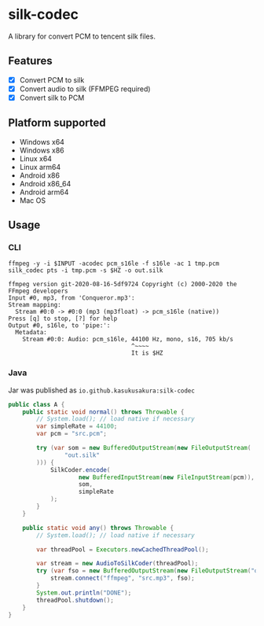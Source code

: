 # silk-codec

A library for convert PCM to tencent silk files.

## Features

- [X] Convert PCM to silk
- [X] Convert audio to silk (FFMPEG required)
- [X] Convert silk to PCM

## Platform supported

- Windows x64
- Windows x86
- Linux x64
- Linux arm64
- Android x86
- Android x86_64
- Android arm64
- Mac OS

## Usage

### CLI

```shell
ffmpeg -y -i $INPUT -acodec pcm_s16le -f s16le -ac 1 tmp.pcm
silk_codec pts -i tmp.pcm -s $HZ -o out.silk
```

```text
ffmpeg version git-2020-08-16-5df9724 Copyright (c) 2000-2020 the FFmpeg developers
Input #0, mp3, from 'Conqueror.mp3':
Stream mapping:
  Stream #0:0 -> #0:0 (mp3 (mp3float) -> pcm_s16le (native))
Press [q] to stop, [?] for help
Output #0, s16le, to 'pipe:':
  Metadata:
    Stream #0:0: Audio: pcm_s16le, 44100 Hz, mono, s16, 705 kb/s
                                   ^~~~~
                                   It is $HZ
```

### Java

Jar was published as `io.github.kasukusakura:silk-codec`

```java
public class A {
    public static void normal() throws Throwable {
        // System.load(); // load native if necessary
        var simpleRate = 44100;
        var pcm = "src.pcm";

        try (var som = new BufferedOutputStream(new FileOutputStream(
                "out.silk"
        ))) {
            SilkCoder.encode(
                    new BufferedInputStream(new FileInputStream(pcm)),
                    som,
                    simpleRate
            );
        }
    }

    public static void any() throws Throwable {
        // System.load(); // load native if necessary

        var threadPool = Executors.newCachedThreadPool();

        var stream = new AudioToSilkCoder(threadPool);
        try (var fso = new BufferedOutputStream(new FileOutputStream("out.silk"))) {
            stream.connect("ffmpeg", "src.mp3", fso);
        }
        System.out.println("DONE");
        threadPool.shutdown();
    }
}
```
